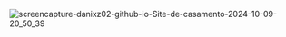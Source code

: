 

![screencapture-danixz02-github-io-Site-de-casamento-2024-10-09-20_50_39](https://github.com/user-attachments/assets/62468395-5b64-4935-a130-fedf7777fdb8)
